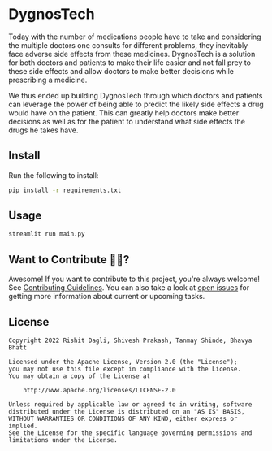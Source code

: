# DygnosTech

Today with the number of medications people have to take and considering the multiple doctors one consults for different problems, they inevitably face adverse side effects from these medicines. DygnosTech is a solution for both doctors and patients to make their life easier and not fall prey to these side effects and allow doctors to make better decisions while prescribing a medicine.

We thus ended up building DygnosTech through which doctors and patients can leverage the power of being able to predict the likely side effects a drug would have on the patient. This can greatly help doctors make better decisions as well as for the patient to understand what side effects the drugs he takes have. 

## Install

Run the following to install:

```sh
pip install -r requirements.txt
```

## Usage

```sh
streamlit run main.py
```

## Want to Contribute 🙋‍♂️?

Awesome! If you want to contribute to this project, you're always welcome! See [Contributing Guidelines](CONTRIBUTING.md). You can also take a look at [open issues](https://github.com/Rishit-dagli/DygnosTech/issues) for getting more information about current or upcoming tasks.


## License

```
Copyright 2022 Rishit Dagli, Shivesh Prakash, Tanmay Shinde, Bhavya Bhatt

Licensed under the Apache License, Version 2.0 (the "License");
you may not use this file except in compliance with the License.
You may obtain a copy of the License at

    http://www.apache.org/licenses/LICENSE-2.0

Unless required by applicable law or agreed to in writing, software
distributed under the License is distributed on an "AS IS" BASIS,
WITHOUT WARRANTIES OR CONDITIONS OF ANY KIND, either express or implied.
See the License for the specific language governing permissions and
limitations under the License.
```

